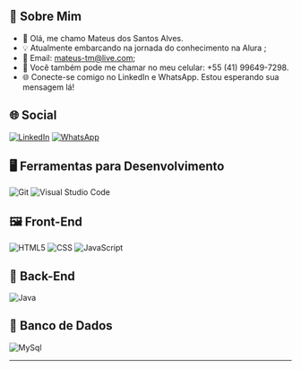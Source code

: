  ## 	🤖 Sobre Mim
- 👋 Olá, me chamo Mateus dos Santos Alves.
- 💡 Atualmente embarcando na jornada do conhecimento na Alura <a href="https://alura.com.br"></a>;
- 📧 Email: mateus-tm@live.com;
- 📱 Você também pode me chamar no meu celular: +55 (41) 99649-7298.
- 🌐 Conecte-se comigo no LinkedIn e WhatsApp. Estou esperando sua mensagem lá!

## 🌐 Social

[![LinkedIn](https://img.shields.io/badge/linkedin-%230077B5.svg?style=for-the-badge&logo=linkedin&logoColor=white)](https://linkedin.com/in/ma7eus-alves/)
[![WhatsApp](https://img.shields.io/badge/WhatsApp-25D366?style=for-the-badge&logo=whatsapp&logoColor=white)](https://api.whatsapp.com/send?phone=5541996497298&text=Ol%C3%A1%20Mateus!%20Te%20achei%20no%20GitHub!)

## 🖥️ Ferramentas para Desenvolvimento

![Git](https://img.shields.io/badge/git-%23F05033.svg?style=for-the-badge&logo=git&logoColor=white)
![Visual Studio Code](https://img.shields.io/badge/Visual%20Studio%20Code-0078d7.svg?style=for-the-badge&logo=visual-studio-code&logoColor=white)


## 🖼️ Front-End
![HTML5](https://img.shields.io/badge/HTML5-E34F26?style=for-the-badge&logo=html5&logoColor=white)
![CSS](https://img.shields.io/badge/CSS-239120?&style=for-the-badge&logo=css3&logoColor=white)
![JavaScript](https://img.shields.io/badge/javascript-%23323330.svg?style=for-the-badge&logo=javascript&logoColor=%23F7DF1E)


## 🧮 Back-End
![Java](https://img.shields.io/badge/java-%23ED8B00.svg?style=for-the-badge&logo=openjdk&logoColor=white)

## 💾 Banco de Dados
![MySql](https://img.shields.io/badge/MySQL-00000F?style=for-the-badge&logo=mysql&logoColor=white)

<hr /> 

